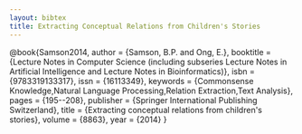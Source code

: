 ```yaml
---
layout: bibtex
title: Extracting Conceptual Relations from Children's Stories
---
```


@book{Samson2014,
    author = {Samson, B.P. and Ong, E.},
    booktitle = {Lecture Notes in Computer Science (including subseries Lecture Notes in Artificial Intelligence and Lecture Notes in Bioinformatics)},
    isbn = {9783319133317},
    issn = {16113349},
    keywords = {Commonsense Knowledge,Natural Language Processing,Relation Extraction,Text Analysis},
    pages = {195--208},
    publisher = {Springer International Publishing Switzerland},
    title = {Extracting conceptual relations from children's stories},
    volume = {8863},
    year = {2014}
}
